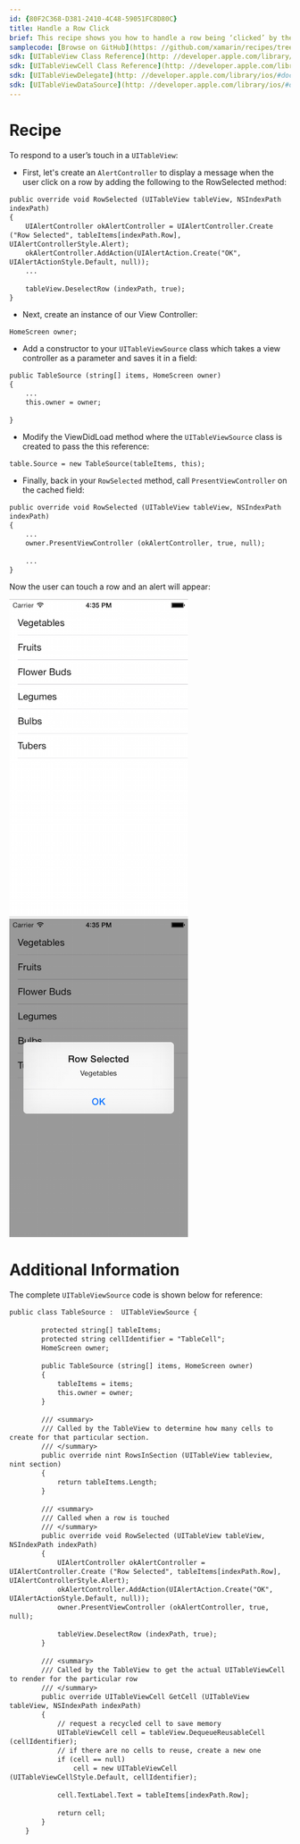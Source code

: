 ```yaml
---
id: {80F2C368-D381-2410-4C48-59051FC8D80C}  
title: Handle a Row Click  
brief: This recipe shows you how to handle a row being ‘clicked’ by the user.  
samplecode: [Browse on GitHub](https: //github.com/xamarin/recipes/tree/master/ios/content_controls/tables/handle_a_row_click)  
sdk: [UITableView Class Reference](http: //developer.apple.com/library/ios/#documentation/uikit/reference/UITableView_Class/Reference/Reference.html)  
sdk: [UITableViewCell Class Reference](http: //developer.apple.com/library/ios/#documentation/uikit/reference/UITableViewCell_Class/Reference/Reference.html)  
sdk: [UITableViewDelegate](http: //developer.apple.com/library/ios/#documentation/uikit/reference/UITableViewDelegate_Protocol/Reference/Reference.html)  
sdk: [UITableViewDataSource](http: //developer.apple.com/library/ios/#documentation/uikit/reference/UITableViewDataSource_Protocol/Reference/Reference.html)  
---
```


<a name="Recipe" class="injected"></a>


# Recipe

To respond to a user’s touch in a `UITableView`: 

* First, let's create an `AlertController` to display a message when the user click on a row by adding the following to the RowSelected method: 

```
public override void RowSelected (UITableView tableView, NSIndexPath indexPath)
{
    UIAlertController okAlertController = UIAlertController.Create ("Row Selected", tableItems[indexPath.Row], UIAlertControllerStyle.Alert);
    okAlertController.AddAction(UIAlertAction.Create("OK", UIAlertActionStyle.Default, null));
    ...

    tableView.DeselectRow (indexPath, true);
}
```

* Next, create an instance of our View Controller: 

```
HomeScreen owner;
```

* Add a constructor to your `UITableViewSource` class which takes a view controller as a parameter and saves it in a field: 

```
public TableSource (string[] items, HomeScreen owner)
{
    ...
    this.owner = owner;

}
```

* Modify the ViewDidLoad method where the `UITableViewSource` class is created to pass the this reference: 

```
table.Source = new TableSource(tableItems, this);
```

* Finally, back in your `RowSelected` method, call `PresentViewController` on the cached field: 

```
public override void RowSelected (UITableView tableView, NSIndexPath indexPath)
{
    ...
    owner.PresentViewController (okAlertController, true, null);

    ...
}
```

Now the user can touch a row and an alert will appear: 

 [ ![](Images/Handle_a_Row_Click1.png)](Images/Handle_a_Row_Click1.png) [ ![](Images/Handle_a_Row_Click2.png)](Images/Handle_a_Row_Click2.png)

 <a name="Additional_Information" class="injected"></a>


# Additional Information

The complete `UITableViewSource` code is shown below for reference: 

```
public class TableSource :  UITableViewSource {
		
		protected string[] tableItems;
		protected string cellIdentifier = "TableCell";
		HomeScreen owner;
	
		public TableSource (string[] items, HomeScreen owner)
		{
			tableItems = items;
			this.owner = owner;
		}
	
		/// <summary>
		/// Called by the TableView to determine how many cells to create for that particular section.
		/// </summary>
		public override nint RowsInSection (UITableView tableview, nint section)
		{
			return tableItems.Length;
		}
		
		/// <summary>
		/// Called when a row is touched
		/// </summary>
		public override void RowSelected (UITableView tableView, NSIndexPath indexPath)
		{
			UIAlertController okAlertController = UIAlertController.Create ("Row Selected", tableItems[indexPath.Row], UIAlertControllerStyle.Alert);
			okAlertController.AddAction(UIAlertAction.Create("OK", UIAlertActionStyle.Default, null));
			owner.PresentViewController (okAlertController, true, null);
		
			tableView.DeselectRow (indexPath, true);
		}
		
		/// <summary>
		/// Called by the TableView to get the actual UITableViewCell to render for the particular row
		/// </summary>
		public override UITableViewCell GetCell (UITableView tableView, NSIndexPath indexPath)
		{
			// request a recycled cell to save memory
			UITableViewCell cell = tableView.DequeueReusableCell (cellIdentifier);
			// if there are no cells to reuse, create a new one
			if (cell == null)
				cell = new UITableViewCell (UITableViewCellStyle.Default, cellIdentifier);

			cell.TextLabel.Text = tableItems[indexPath.Row];
			
			return cell;
		}
	}
```